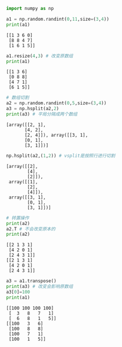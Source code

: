```python
import numpy as np
```


```python
a1 = np.random.randint(0,11,size=(3,4))
print(a1)
```

    [[1 3 6 0]
     [8 8 4 7]
     [1 6 1 5]]
    


```python
a1.resize(4,3) # 改变原数组
print(a1)
```

    [[1 3 6]
     [0 8 8]
     [4 7 1]
     [6 1 5]]
    


```python
# 数组切割
a2 = np.random.randint(0,5,size=(3,4))
a3 = np.hsplit(a2,2)
print(a3) # 平局分隔成两个数组

```

    [array([[2, 1],
           [4, 2],
           [2, 4]]), array([[3, 1],
           [0, 1],
           [3, 1]])]
    


```python
np.hsplit(a2,(1,2)) # vsplit是按照行进行切割
```




    [array([[2],
            [4],
            [2]]),
     array([[1],
            [2],
            [4]]),
     array([[3, 1],
            [0, 1],
            [3, 1]])]




```python
# 转置操作
print(a2)
a2.T # 不会改变原本的
print(a2)
```

    [[2 1 3 1]
     [4 2 0 1]
     [2 4 3 1]]
    [[2 1 3 1]
     [4 2 0 1]
     [2 4 3 1]]
    


```python
a3 = a1.transpose()
print(a3) # 改变会影响原数组
a3[0]=100
print(a1)

```

    [[100 100 100 100]
     [  3   8   7   1]
     [  6   8   1   5]]
    [[100   3   6]
     [100   8   8]
     [100   7   1]
     [100   1   5]]
    
